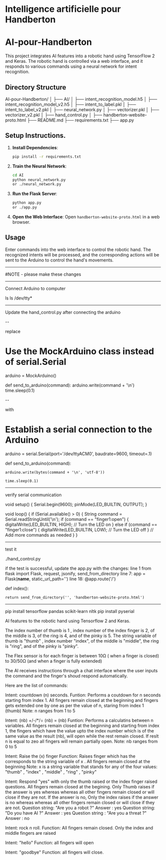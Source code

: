 # Intelligence artificielle pour Handberton

# AI-pour-Handberton

This project integrates AI features into a robotic hand using TensorFlow 2 and Keras. The robotic hand is controlled via a web interface, and it responds to various commands using a neural network for intent recognition.

## Directory Structure

AI-pour-Handberton/
│
├── AI/
│ ├── intent_recognition_model.h5
│ ├── intent_recognition_model_v2.h5
│ ├── intent_to_label.pkl
│ ├── intent_to_label_v2.pkl
│ ├── neural_network.py
│ ├── vectorizer.pkl
│ ├── vectorizer_v2.pkl
│ ├── hand_control.py
│
├── handberton-website-proto.html
├── README.md
├── requirements.txt
├── app.py

## Setup Instructions.

1. **Install Dependencies**:
    ```sh
    pip install -r requirements.txt
    ```

2. **Train the Neural Network**:
    ```sh
    cd AI
    python neural_network.py
	or ./neural_network.py
    ```

3. **Run the Flask Server**:
    ```sh
    python app.py
	or ./app.py
    ```

4. **Open the Web Interface**:
    Open `handberton-website-proto.html` in a web browser.

## Usage

Enter commands into the web interface to control the robotic hand. The recognized intents will be processed, and the corresponding actions will be sent to the Arduino to control the hand's movements.

---------------------

#NOTE - please make these changes

----
Connect Arduino to computer

ls ls /dev/tty*

--------
Update the hand_control.py after connecting the arduino 

--

replace

# Use the MockArduino class instead of serial.Serial
arduino = MockArduino()

def send_to_arduino(command):
    arduino.write(command + '\n')
    time.sleep(0.1)

--

with

# Establish a serial connection to the Arduino

arduino = serial.Serial(port='/dev/ttyACM0', baudrate=9600, timeout=.1)



def send_to_arduino(command):

    arduino.write(bytes(command + '\n', 'utf-8'))

    time.sleep(0.1)

----

verify serial communication

void setup() {
  Serial.begin(9600);
  pinMode(LED_BUILTIN, OUTPUT);
}

void loop() {
  if (Serial.available() > 0) {
    String command = Serial.readStringUntil('\n');
    if (command == "finger1:open") {
      digitalWrite(LED_BUILTIN, HIGH); // Turn the LED on
    } else if (command == "finger1:close") {
      digitalWrite(LED_BUILTIN, LOW); // Turn the LED off
    }
    // Add more commands as needed
  }
}

-------

test it

./hand_control.py

if the test is successful, update the app.py with the changes:
line 1 from flask import Flask, request, jsonify, send_from_directory
line 7: app = Flask(__name__, static_url_path='')
line 18: 
@app.route('/')

def index():

    return send_from_directory('', 'handberton-website-proto.html')


-------------------------



pip install tensorflow pandas scikit-learn nltk
pip install pyserial

AI features to the robotic hand using Tensorflow 2 and Keras. 

The index number of thumb is 1 , index number of the index finger is 2, of the middle is 3, of the ring is 4, and of the pinky is 5. The string variable of thumb is "thumb" , index number "index", of the middle is "middle", the ring is "ring", and of the pinky is "pinky". 

The Flex sensor is for each finger is between 10Ω ( when a finger is closed) to 30/50Ω (and when a finger is fully extended)


The AI receives instructions through a chat interface where the user inputs the command and the finger's shoud respond automatically.

Here are the list of commands:

Intent: countdown (n) seconds. 
Funtion: Performs a coutdown for n seconds starting from index 1. All fingers remain closed at the beginning and fingers gets extended one by one as per the value of n, staring from index 1 (thumb)
Note: n ranges from 1 to 5

Intent: (nb) +/-/*/÷ (nb) = (nb) 
Funtion: Performs a calculatins between n variables. All fingers remain closed at the beginning and starting from index 1, the fingers which have the value upto the index number which is of the same value as the result (nb), will open while the rest remain closed. If reslt n is equal to zeo all fingers will remain partially open.
Note: nb ranges from 0 to 5

Intent: Raise the (x) finger
Function: Raises finger which has the corresponds to the string variable of x . All fingers remain closed at the beginning
Note: x is a string variable that stands for any of the four values: "thumb" , "index" , "middle" , "ring" , "pinky"

Intent: Respond "yes" with only the thumb raised or the index finger raised questions.
All fingers remain closed at the begining. Only Thumb raises if the answer is yes whereas whereas all other fingers remain closed or will close if they are not. If the answer is no, Only the index raises if the answer is no whereas whereas all other fingers remain closed or will close if they are not.
Question string: "Are you a robot ?"
Answer : yes
Question string: "Do you have AI ?"
Answer : yes
Question string : "Are you a threat ?"
Answer : no

Intent: rock n roll.
Function: All fingers remain closed. Only the index and middle fingers are raised

Intent: "hello"
Function: all fingers will open

Intent: "goodbye"
Function: all fingers will close.
